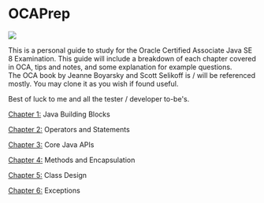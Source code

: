 # OCAPrep

![](https://www.mememaker.net/api/bucket?path=static/img/memes/full/2017/Feb/17/8/oracle-errors-errors-everywhere.jpg)

This is a personal guide to study for the Oracle Certified Associate Java SE 8 Examination.
This guide will include a breakdown of each chapter covered in OCA, tips and notes, and some explanation for example questions.  
The OCA book by Jeanne Boyarsky and Scott Selikoff is / will be referenced mostly.
You may clone it as you wish if found useful.

Best of luck to me and all the tester / developer to-be's.

[Chapter 1:](https://github.com/rsenaulgur/OCAPrep/tree/master/src/chapters/c1JavaBuildingBlocks) Java Building Blocks

[Chapter 2:](https://github.com/rsenaulgur/OCAPrep/tree/master/src/chapters/c2OperationsAndStatements) Operators and Statements

[Chapter 3:](https://github.com/rsenaulgur/OCAPrep/tree/master/src/chapters/c3CoreJavaAPIs) Core Java APIs

[Chapter 4:](https://github.com/rsenaulgur/OCAPrep/tree/master/src/chapters/c4MethodsAndEncapsulation) Methods and Encapsulation

[Chapter 5:](https://github.com/rsenaulgur/OCAPrep/tree/master/src/chapters/c5ClassDesign) Class Design

[Chapter 6:](https://github.com/rsenaulgur/OCAPrep/tree/master/src/chapters/c6Exceptions) Exceptions

